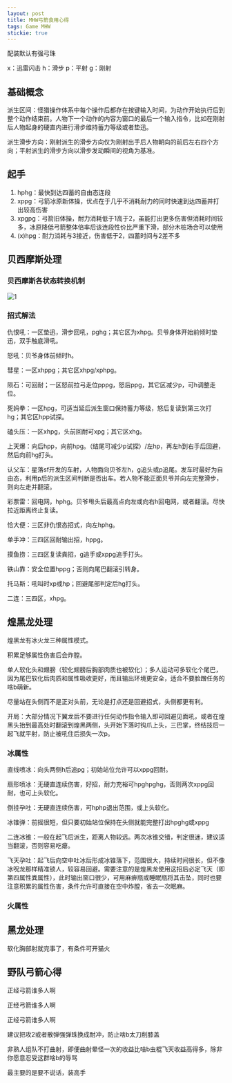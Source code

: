 ```yaml
---
layout: post
title: MHW弓箭食用心得
tags: Game MHW
stickie: true
---
```


配装默认有强弓珠

x：迅雷闪击  h：滑步  p：平射  g：刚射

## 基础概念

派生区间：怪猎操作体系中每个操作后都存在按键输入时间，为动作开始执行后到整个动作结束前。人物下一个动作的内容为窗口的最后一个输入指令，比如在刚射后人物起身的硬直内进行滑步维持蓄力等级或者垫迅。

派生滑步方向：刚射派生的滑步方向仅为刚射出手后人物朝向的前后左右四个方向；平射派生的滑步方向以滑步发动瞬间的视角为基准。

## 起手

1. hphg：最快到达四蓄的自由态连段
2. xppg：弓箭冰原新体操，优点在于几乎不消耗耐力的同时快速到达四蓄并打出较高伤害
3. xpgpg：弓箭旧体操，耐力消耗低于1高于2，虽能打出更多伤害但消耗时间较多，冰原降低弓箭整体倍率后该连段性价比严重下滑，部分木桩场合可以使用
4. (x)hpg：耐力消耗与3接近，伤害低于2，四蓄时间与2差不多

## 贝西摩斯处理

### 贝西摩斯各状态转换机制

![1](https://user-images.githubusercontent.com/67897612/112418021-a8e83100-8d63-11eb-9367-c185740b30a8.jpg)

### 招式解法

仇恨吼：一区垫迅，滑步回吼，pghg；其它区为xhpg。贝爷身体开始前倾时垫迅，双手触底滑吼。

怒吼：贝爷身体前倾时h。

彗星：一区xhppg；其它区xhpg/xphpg。

陨石：可回耐；一区怒前拉弓走位pppg，怒后ppg，其它区减少p，可h调整走位。

死妈拳：一区hpg，可适当延后派生窗口保持蓄力等级，怒后复读到第三次打hg；其它区hpp试探。

磕头压：一区xhpg，头前回耐可xpg；其它区xhg。

上天爆：向后hpp，向前hpg。（结尾可减少p试探）/左hp，再左h到右手后回避，然后向前hg打头。

认父车：星落sf开发的车射，人物面向贝爷左h，g追头或p追尾。发车时最好为自由态，利用p后的派生区间判断是否出车。若人物不能正面贝爷并向左完整滑步，则向左走并翻滚。

彩票雷：回电网，hphg。贝爷甩头后最高点向左或向右h回电网，或者翻滚。尽快拉近距离终止复读。

恰大便：三区非仇恨态招式，向左hphg。

单手冲：三四区回耐输出招，hppg。

摸鱼捞：三四区复读粪招，g追手或xppg追手打头。

铁山靠：安全位置hppg；否则向尾巴翻滚引转身。

托马斯：吼叫时xp或hp；回避尾部判定后hg打头。

二连：三四区，xhpg。

## 煌黑龙处理

煌黑龙有冰火龙三种属性模式。

积累足够属性伤害后会炸膛。

单人软化头和翅膀（软化翅膀后胸部肉质也被软化）；多人运动可多软化个尾巴，因为尾巴软化后肉质和属性吸收更好，而且输出环境更安全，适合不要脸蹭任务的啥b萌新。

尽量站在头侧而不是正对头前，无论是打点还是回避招式，头侧都更有利。

开局：大部分情况下翼龙后不要进行任何动作指令输入即可回避见面吼，或者在煌黑头抬到最高处时翻滚到煌黑两侧，头开始下落时钩爪上头，三巴掌，终结技后一起飞就平射，防止被吼住后损失一次p。

### 冰属性

直线喷冰：向头两侧h后追pg；初始站位允许可以xppg回耐。

扇形喷冰：无硬直连续伤害，好招，耐力充裕可hpghpghg，否则两次xppg回耐，也可上头软化。

倒挂孕吐：无硬直连续伤害，可hphp退出范围，或上头软化。

冰锥弹：前摇很短，但只要初始站位保持在头侧就能完整打出hpghg或xppg

二连冰锥：一般在起飞后派生，距离人物较远。两次冰锥交错，判定很迷，建议适当翻滚，否则容易吃瘪。

飞天孕吐：起飞后向空中吐冰后形成冰锥落下，范围很大，持续时间很长，但不像冰呪龙那样精准锁人，较容易回避。需要注意的是煌黑龙使用这招后必定飞天（即第四属性粪属性），此时输出窗口很少，可用麻痹瓶或睡眠瓶将其击坠，同时也要注意积累的属性伤害，条件允许可直接在空中炸膛，省去一次眠麻。

### 火属性



## 黑龙处理

软化胸部射就完事了，有条件可开猫火

## 野队弓箭心得

正经弓箭谁多人啊

正经弓箭谁多人啊

正经弓箭谁多人啊

建议把攻2或者散弹强弹珠换成耐冲，防止啥b太刀削膝盖

非熟人组队不打曲射，即便曲射晕怪一次的收益比啥b虫棍飞天收益高得多，除非你愿意忍受这群啥b的辱骂

最主要的是要不说话，装高手
